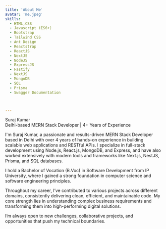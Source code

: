 ```yaml
---
title: 'About Me'
avatar: 'me.jpeg'
skills:
  - HTML,CSS
  - Javascript (ES6+)
  - Bootstrap
  - Tailwind CSS
  - Ant Design
  - Reactstrap
  - ReactJS
  - NextJS
  - NodeJS
  - ExpressJS
  - Fastify
  - NextJS
  - MongoDB
  - SQL
  - Prisma
  - Swagger Documentation


  
---
```


Suraj Kumar<br/>
Delhi-based MERN Stack Developer | 4+ Years of Experience

I'm Suraj Kumar, a passionate and results-driven MERN Stack Developer based in Delhi with over 4 years of hands-on experience in building scalable web applications and RESTful APIs. I specialize in full-stack development using Node.js, React.js, MongoDB, and Express, and have also worked extensively with modern tools and frameworks like Next.js, NestJS, Prisma, and SQL databases.

I hold a Bachelor of Vocation (B.Voc) in Software Development from IP University, where I gained a strong foundation in computer science and software engineering principles.

Throughout my career, I’ve contributed to various projects across different domains, consistently delivering clean, efficient, and maintainable code. My core strength lies in understanding complex business requirements and transforming them into high-performing digital solutions.

I’m always open to new challenges, collaborative projects, and opportunities that push my technical boundaries.